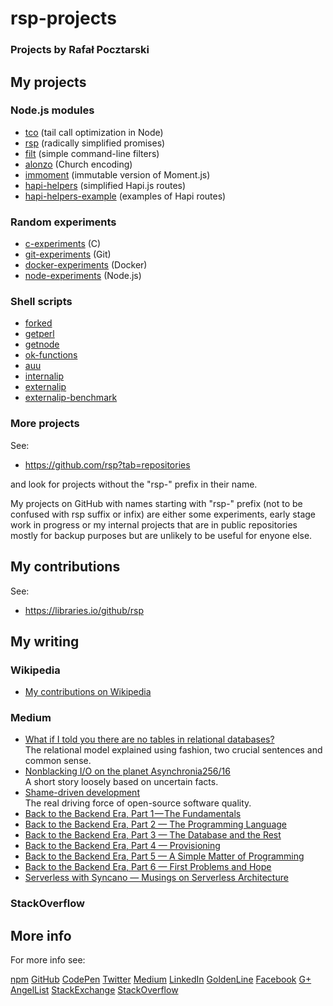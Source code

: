 rsp-projects
============

### Projects by Rafał Pocztarski

My projects
-----------

### Node.js modules

* [tco](https://github.com/rsp/node-tco) (tail call optimization in Node)
* [rsp](https://github.com/rsp/node-rsp) (radically simplified promises)
* [filt](https://github.com/rsp/node-filt) (simple command-line filters)
* [alonzo](https://github.com/rsp/node-alonzo) (Church encoding)
* [immoment](https://github.com/rsp/node-immoment) (immutable version of Moment.js)
* [hapi-helpers](https://github.com/rsp/node-hapi-helpers) (simplified Hapi.js routes)
* [hapi-helpers-example](https://github.com/rsp/hapi-helpers-example) (examples of Hapi routes)

### Random experiments

* [c-experiments](https://github.com/rsp/c-experiments) (C)
* [git-experiments](https://github.com/rsp/git-experiments) (Git)
* [docker-experiments](https://github.com/rsp/docker-experiments) (Docker)
* [node-experiments](https://github.com/rsp/node-experiments) (Node.js)

### Shell scripts

* [forked](https://github.com/rsp/forked)
* [getperl](https://github.com/rsp/getperl)
* [getnode](https://github.com/rsp/getnode)
* [ok-functions](https://github.com/rsp/scripts/blob/master/ok-functions.md)
* [auu](https://github.com/rsp/scripts/blob/master/auu.md)
* [internalip](https://github.com/rsp/scripts/blob/master/internalip.md)
* [externalip](https://github.com/rsp/scripts/blob/master/externalip.md)
* [externalip-benchmark](https://github.com/rsp/scripts/blob/master/externalip-benchmark.md)

### More projects

See:

* https://github.com/rsp?tab=repositories

and look for projects without the "rsp-" prefix in their name.

My projects on GitHub with names starting with "rsp-" prefix
(not to be confused with rsp suffix or infix)
are either some experiments, early stage work in progress or
my internal projects that are in public repositories mostly
for backup purposes but are unlikely to be useful for enyone else.

My contributions
----------------

See:

* https://libraries.io/github/rsp

My writing
----------

### Wikipedia

* [My contributions on Wikipedia](https://en.wikipedia.org/w/index.php?title=Special:Contributions/rfl&offset=&limit=500&target=Rfl)

### Medium

* [What if I told you there are no tables in relational databases?](https://medium.com/@pocztarski/what-if-i-told-you-there-are-no-tables-in-relational-databases-13d31a2f9677)<br/>The relational model explained using fashion, two crucial sentences and common sense.
* [Nonblacking I/O on the planet Asynchronia256/16](https://medium.com/@pocztarski/nonblacking-i-o-on-the-planet-asyncronia256-16-94df0af04ddc)<br/>A short story loosely based on uncertain facts.
* [Shame-driven development](https://medium.com/@pocztarski/shame-driven-development-4545fae46fd)<br/>The real driving force of open-source software quality.
* [Back to the Backend Era, Part 1 — The Fundamentals](https://medium.com/serverless-with-syncano/back-to-the-backend-era-96c49b7ee928)
* [Back to the Backend Era, Part 2 — The Programming Language](https://medium.com/serverless-with-syncano/back-to-the-backend-era-part-2-5b23464a259f)
* [Back to the Backend Era, Part 3 — The Database and the Rest](https://medium.com/serverless-with-syncano/back-to-the-backend-era-part-3-7363af96b201)
* [Back to the Backend Era, Part 4 — Provisioning](https://medium.com/serverless-with-syncano/back-to-the-backend-era-part-4-e948a6fc8bd3)
* [Back to the Backend Era, Part 5 — A Simple Matter of Programming](https://medium.com/serverless-with-syncano/back-to-the-backend-era-part-5-f2c52479a532)
* [Back to the Backend Era, Part 6 — First Problems and Hope](https://medium.com/serverless-with-syncano/back-to-the-backend-era-part-6-11f290e59587)
* [Serverless with Syncano — Musings on Serverless Architecture](https://medium.com/serverless-with-syncano)

### StackOverflow

More info
---------

For more info see:

[npm](https://www.npmjs.com/~rsp)
[GitHub](https://github.com/rsp)
[CodePen](https://codepen.io/rsp/)
[Twitter](https://twitter.com/pocztarski)
[Medium](https://medium.com/@pocztarski)
[LinkedIn](https://www.linkedin.com/in/pocztarski)
[GoldenLine](https://www.goldenline.pl/rafal-pocztarski/)
[Facebook](https://www.facebook.com/pocztarski)
[G+](https://plus.google.com/106457556668508404492)
[AngelList](https://angel.co/pocztarski)
[StackExchange](https://stackexchange.com/users/303952/rsp)
[StackOverflow](https://stackoverflow.com/users/613198/rsp)
